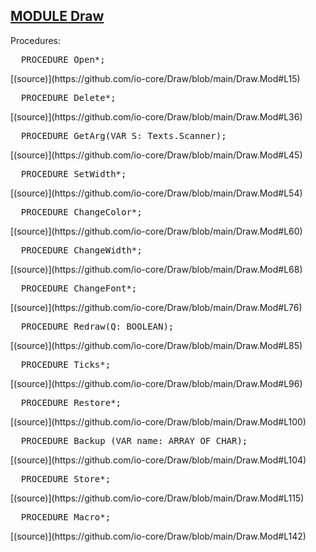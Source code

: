 
## [MODULE Draw](https://github.com/io-core/Draw/blob/main/Draw.Mod)

Procedures:


<pre>  PROCEDURE Open*;</pre> [(source)](https://github.com/io-core/Draw/blob/main/Draw.Mod#L15)


<pre>  PROCEDURE Delete*;</pre> [(source)](https://github.com/io-core/Draw/blob/main/Draw.Mod#L36)


<pre>  PROCEDURE GetArg(VAR S: Texts.Scanner);</pre> [(source)](https://github.com/io-core/Draw/blob/main/Draw.Mod#L45)


<pre>  PROCEDURE SetWidth*;</pre> [(source)](https://github.com/io-core/Draw/blob/main/Draw.Mod#L54)


<pre>  PROCEDURE ChangeColor*;</pre> [(source)](https://github.com/io-core/Draw/blob/main/Draw.Mod#L60)


<pre>  PROCEDURE ChangeWidth*;</pre> [(source)](https://github.com/io-core/Draw/blob/main/Draw.Mod#L68)


<pre>  PROCEDURE ChangeFont*;</pre> [(source)](https://github.com/io-core/Draw/blob/main/Draw.Mod#L76)


<pre>  PROCEDURE Redraw(Q: BOOLEAN);</pre> [(source)](https://github.com/io-core/Draw/blob/main/Draw.Mod#L85)


<pre>  PROCEDURE Ticks*;</pre> [(source)](https://github.com/io-core/Draw/blob/main/Draw.Mod#L96)


<pre>  PROCEDURE Restore*;</pre> [(source)](https://github.com/io-core/Draw/blob/main/Draw.Mod#L100)


<pre>  PROCEDURE Backup (VAR name: ARRAY OF CHAR);</pre> [(source)](https://github.com/io-core/Draw/blob/main/Draw.Mod#L104)


<pre>  PROCEDURE Store*;</pre> [(source)](https://github.com/io-core/Draw/blob/main/Draw.Mod#L115)


<pre>  PROCEDURE Macro*;</pre> [(source)](https://github.com/io-core/Draw/blob/main/Draw.Mod#L142)

